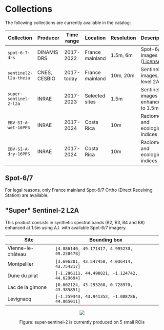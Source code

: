 # Collections

The following collections are currently available in the catalog:

| Collection             | Producer     | Time range | Location        | Resolution | Description                        |
| ---------------------- | ------------ | ---------- | --------------- | ---------- | ---------------------------------- |
| `spot-6-7-drs`         | DINAMIS DRS  | 2017-2022  | France mainland | 1.5m, 6m   | Spot-6/7 images ([License](https://ids-dinamis.data-terra.org/web/guest/37))|
| `sentinel2-l2a-theia`  | CNES, CESBIO | 2017-today | France mainland | 10m, 20m   | Sentinel-2 images, level 2A        |
| `super-sentinel-2-l2a` | INRAE        | 2017-2023  | Selected sites  | 1.5m       | Sentinel-2 images enhanced to 1.5m |
| `EBV-SI-A-wet-16PFS`   | INRAE        | 2017-2024  | Costa Rica      | 10m        | Radiometric and ecological indices |
| `EBV-SI-A-dry-16PFS`   | INRAE        | 2017-2024  | Costa Rica      | 10m        | Radiometric and ecological indices |


## Spot-6/7 

For legal reasons, only France mainland Spot-6/7 Ortho (Direct Receiving Station) are available.

## "Super" Sentinel-2 L2A 

This product consists in synthetic spectral bands (B2, B3, B4 and B8) enhanced 
at 1.5m using A.I. with available Spot-6/7 imagery.

| Site              | Bounding box                                   |
|-------------------|------------------------------------------------|
| Vienne-le-château | `[4.886140, 49.171417, 4.995230, 49.238478]`   |
| Montpellier       | `[3.696201, 43.547450, 4.036414, 43.754317]`   |
| Dune du pilat     | `[-1.286111, 44.498021, -1.124742, 44.629694]` |
| Lac de la gimone  | `[0.602124, 43.293268, 0.728970, 43.385851]`   |
| Lévignacq         | `[-1.259343, 43.941352, -1.088786, 44.065011]` |

<div align="center">
<img src="https://gitlab.irstea.fr/dinamis/dinamis-sdk/uploads/b1ec1a00ead8b5f7d76a92c159a489f6/super_s2_roi.jpg">
<p>Figure: super-sentinel-2 is currently produced on 5 small ROIs</p>
</div>